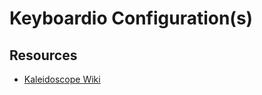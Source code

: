 # Keyboardio Configuration(s)

## Resources
* [Kaleidoscope Wiki](https://github.com/keyboardio/Kaleidoscope/wiki)
